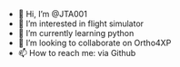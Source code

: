 - 👋 Hi, I’m @JTA001
- 👀 I’m interested in flight simulator
- 🌱 I’m currently learning python
- 💞️ I’m looking to collaborate on Ortho4XP
- 📫 How to reach me: via Github

<!---
JTA001/JTA001 is a ✨ special ✨ repository because its `README.md` (this file) appears on your GitHub profile.
You can click the Preview link to take a look at your changes.
--->
